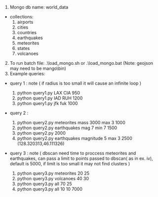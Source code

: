 1. Mongo db name: world_data
    
 * collections:    
    1. airports        
    1. cities 
    3. countries
    4. earthquakes
    5. meteorites
    6. states
    7. volcanoes 
2. To run batch file: .\load_mongo.sh or .\load_mongo.bat (Note: geojson may need to be mango\bin)
3. Example queries:

 * query 1 : note ( if radius is too small it will cause an infinite loop ) 
    1. python query1.py LAX CIA 950  
    2. python query1.py IAD RUH 1200 
    3. python query1.py jfk fuk 1000
    
 * query 2 : 
    1. python query2.py meteorites mass 3000 max 3 1000 
    2. python query2.py earthquakes mag 7 min 7 1500  
    3. python query2.py 2000 
    4. python query2.py earthquakes magnitude 5 max 3 2500 (128.320313,46.111326) 
    
* query 3 : note ( dbscan need time to proccess meteorites and earthquakes, can pass a limit to points passed to dbscan( as in ex. iv), default is 5000, if limit is too small it may not find clusters )
    1. python query3.py meteorites 20 25
    2. python query3.py volcanoes 40 30
    3. python query3.py all 70 25
    4. python query3.py all 10 10 7000